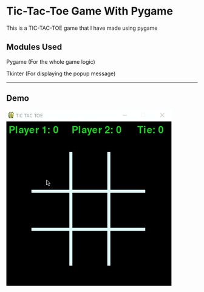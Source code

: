 # Tic-Tac-Toe Game With Pygame 
This is a TIC-TAC-TOE game that I have made using pygame

## Modules Used
 Pygame (For the whole game logic)
 
 Tkinter (For displaying the popup message)

***
## Demo
![Demo of the game](https://github.com/theshubhagrwl/pygame-tic-tac-toe/blob/master/demo/tic-tac-toe.gif)
